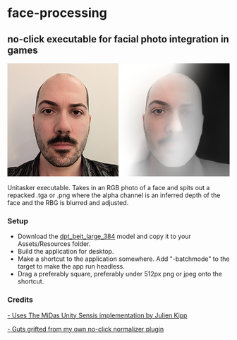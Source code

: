 # face-processing
## no-click executable for facial photo integration in games 

![header](images/header.png)

Unitasker executable. Takes in an RGB photo of a face and spits out a repacked .tga or .png where the alpha channel is an inferred depth of the face and the RBG is blurred and adjusted.

### Setup

- Download the [dpt_beit_large_384](https://docs.doji-tech.com/com.doji.midas/manual/models.html) model and copy it to your Assets/Resources folder. 
- Build the application for desktop.
- Make a shortcut to the application somewhere. Add "-batchmode" to the target to make the app run headless.
- Drag a preferably square, preferably under 512px png or jpeg  onto the shortcut.

### Credits

[- Uses The MiDas Unity Sensis implementation by Julien Kipp](https://github.com/julienkay/com.doji.midas)

[- Guts grifted from my own no-click normalizer plugin](https://github.com/alexismorin/Normalize)